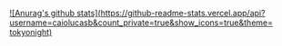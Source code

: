 [![Anurag's github stats](https://github-readme-stats.vercel.app/api?username=caiolucasb&count_private=true&show_icons=true&theme= tokyonight)](https://github.com/anuraghazra/github-readme-stats)
